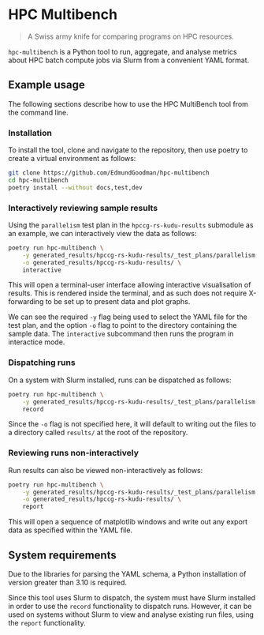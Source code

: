# HPC Multibench

> A Swiss army knife for comparing programs on HPC resources.

`hpc-multibench` is a Python tool to run, aggregate, and analyse metrics about
HPC batch compute jobs via Slurm from a convenient YAML format.

## Example usage

The following sections describe how to use the HPC MultiBench tool from the
command line.

### Installation

To install the tool, clone and navigate to the repository, then use poetry to
create a virtual environment as follows:

```bash
git clone https://github.com/EdmundGoodman/hpc-multibench
cd hpc-multibench
poetry install --without docs,test,dev
```

### Interactively reviewing sample results

Using the `parallelism` test plan in the `hpccg-rs-kudu-results` submodule as
an example, we can interactively view the data as follows:

```bash
poetry run hpc-multibench \
    -y generated_results/hpccg-rs-kudu-results/_test_plans/parallelism.yaml \
    -o generated_results/hpccg-rs-kudu-results/ \
    interactive
```

This will open a terminal-user interface allowing interactive visualisation of
results. This is rendered inside the terminal, and as such does not require
X-forwarding to be set up to present data and plot graphs.

We can see the required `-y` flag being used to select the YAML file for the
test plan, and the option `-o` flag to point to the directory containing the
sample data. The `interactive` subcommand then runs the program in interactice
mode.

### Dispatching runs

On a system with Slurm installed, runs can be dispatched as follows:

```bash
poetry run hpc-multibench \
    -y generated_results/hpccg-rs-kudu-results/_test_plans/parallelism.yaml \
    record
```

Since the `-o` flag is not specified here, it will default to writing out the
files to a directory called `results/` at the root of the repository.

### Reviewing runs non-interactively

Run results can also be viewed non-interactively as follows:

```bash
poetry run hpc-multibench \
    -y generated_results/hpccg-rs-kudu-results/_test_plans/parallelism.yaml \
    -o generated_results/hpccg-rs-kudu-results/ \
    report
```

This will open a sequence of matplotlib windows and write out any export data
as specified within the YAML file.

## System requirements

Due to the libraries for parsing the YAML schema, a Python installation of
version greater than 3.10 is required.

Since this tool uses Slurm to dispatch, the system must have Slurm installed
in order to use the `record` functionality to dispatch runs. However, it can
be used on systems without Slurm to view and analyse existing run files, using
the `report` functionality.
